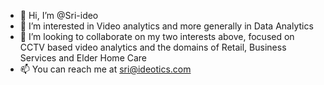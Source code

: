 - 👋 Hi, I’m @Sri-ideo
- 👀 I’m interested in Video analytics and more generally in Data Analytics
- 💞️ I’m looking to collaborate on my two interests above, focused on CCTV based video analytics and the domains of Retail, Business Services and Elder Home Care
- 📫 You can reach me at sri@ideotics.com
